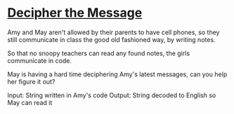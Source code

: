 # [Decipher the Message](https://www.codewars.com/kata/decipher-the-message "https://www.codewars.com/kata/57452748976d65946d000599")

Amy and May aren't allowed by their parents to have cell phones, so they still communicate in class the good old fashioned way, by writing notes. 

So that no snoopy teachers can read any found notes, the girls communicate in code. 

May is having a hard time deciphering Amy's latest messages, can you help her figure it out?

Input: String written in Amy's code
Output: String decoded to English so May can read it
